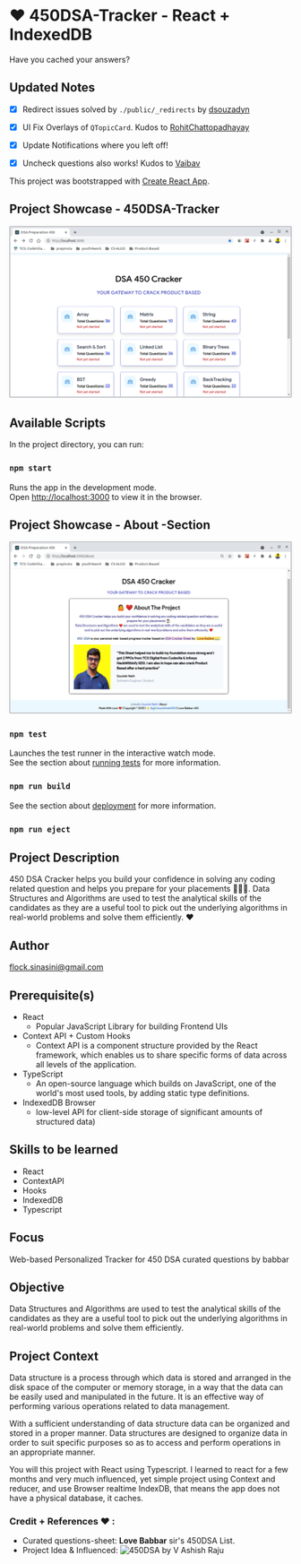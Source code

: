# ❤️ 450DSA-Tracker - React + IndexedDB
Have you cached your answers?

## Updated Notes
- [X] Redirect issues solved by `./public/_redirects` by [dsouzadyn](https://github.com/dsouzadyn)

- [X] UI Fix Overlays of `QTopicCard`. Kudos to [RohitChattopadhayay](https://github.com/RohitChattopadhyay)

- [X] Update Notifications where you left off!
- [X] Uncheck questions  also works! Kudos to [Vaibav](https://github.com/vaibhavmehra9)

This project was bootstrapped with [Create React App](https://github.com/facebook/create-react-app).

## Project Showcase - 450DSA-Tracker
![HomePage](./git-assets/450-dsa.png)

## Available Scripts

In the project directory, you can run:

### `npm start`

Runs the app in the development mode.\
Open [http://localhost:3000](http://localhost:3000) to view it in the browser.

## Project Showcase - About -Section
![AboutPage](./git-assets/about.png)

### `npm test`

Launches the test runner in the interactive watch mode.\
See the section about [running tests](https://facebook.github.io/create-react-app/docs/running-tests) for more information.

### `npm run build`
See the section about [deployment](https://facebook.github.io/create-react-app/docs/deployment) for more information.

### `npm run eject`

## Project Description

450 DSA Cracker helps you build your confidence in solving any coding related question and helps you prepare for your placements 👨🏻‍🎓.
Data Structures and Algorithms are used to test the analytical skills of the candidates as they are a useful tool to pick out the underlying algorithms in real-world problems and solve them efficiently. ❤️

## Author

flock.sinasini@gmail.com


## **Prerequisite(s)**

* React
    - Popular JavaScript Library for building Frontend UIs
* Context API + Custom Hooks
    -   Context API is a component structure provided by the React framework, which enables us to share specific forms of data across all levels of the application.
* TypeScript
    - An open-source language which builds on JavaScript, one of the world's most used tools, by adding static type definitions.
* IndexedDB Browser
    - low-level API for client-side storage of significant amounts of structured data)

## **Skills to be learned**

* React
* ContextAPI
* Hooks
* IndexedDB
* Typescript

## **Focus** 

Web-based Personalized Tracker for 450 DSA curated questions by babbar


## **Objective** 

Data Structures and Algorithms are used to test the analytical skills of the candidates as they are a useful tool to pick out the underlying algorithms in real-world problems and solve them efficiently.


## Project Context 

Data structure is a process through which data is stored and arranged in the disk space of the computer or memory storage, in a way that the data can be easily used and manipulated in the future. It is an effective way of performing various operations related to data management.
<br>

With a sufficient understanding of data structure data can be organized and stored in a proper manner. Data structures are designed to organize data in order to suit specific purposes so as to access and perform operations in an appropriate manner.
<br>

You will this project with React using Typescript. I learned to react for a few months and very much influenced, yet simple project using Context and reducer, and use Browser realtime IndexDB, that means the app does not have a physical database, it caches.


### Credit + References ❤️ :
 - Curated questions-sheet: **Love Babbar** sir's 450DSA List.
 - Project Idea & Influenced: ![**450DSA by V Ashish Raju**](http://450dsa.com/)

